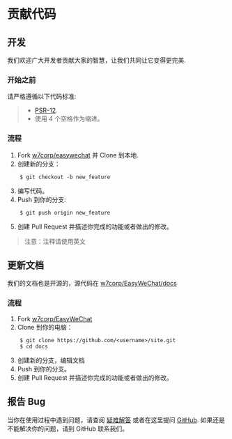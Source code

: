 # 贡献代码

## 开发

我们欢迎广大开发者贡献大家的智慧，让我们共同让它变得更完美.

### 开始之前

请严格遵循以下代码标准:

> - [PSR-12](https://github.com/php-fig/fig-standards/blob/master/accepted/PSR-12-extended-coding-style-guide.md).
> - 使用 4 个空格作为缩进。

### 流程

1. Fork [w7corp/easywechat](https://github.com/w7corp/easywechat) 并 Clone 到本地.
2. 创建新的分支：

```shell
    $ git checkout -b new_feature
```

3. 编写代码。
4. Push 到你的分支:

```shell
    $ git push origin new_feature
```

5. 创建 Pull Request 并描述你完成的功能或者做出的修改。

> 注意：注释请使用英文

## 更新文档

我们的文档也是开源的，源代码在 [w7corp/EasyWeChat/docs](https://github.com/w7corp/easywechat/tree/master/docs)

### 流程

1. Fork [w7corp/EasyWeChat](https://github.com/w7corp/easywechat)
2. Clone 到你的电脑：

```shell
    $ git clone https://github.com/<username>/site.git
    $ cd docs
```

3. 创建新的分支，编辑文档
4. Push 到你的分支。
5. 创建 Pull Request 并描述你完成的功能或者做出的修改。

## 报告 Bug

当你在使用过程中遇到问题，请查阅 [疑难解答](troubleshooting.md) 或者在这里提问 [GitHub](https://github.com/w7corp/easywechat/issues). 如果还是不能解决你的问题，请到 GitHub 联系我们。

[w7corp/easywechat]: https://github.com/w7corp/easywechat

